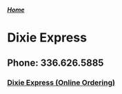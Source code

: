 ##### [Home](https://chuckbyrum2.github.io/)

# Dixie Express
## Phone: 336.626.5885
### [Dixie Express (Online Ordering)](https://order.toasttab.com/online/dixieexpress)

